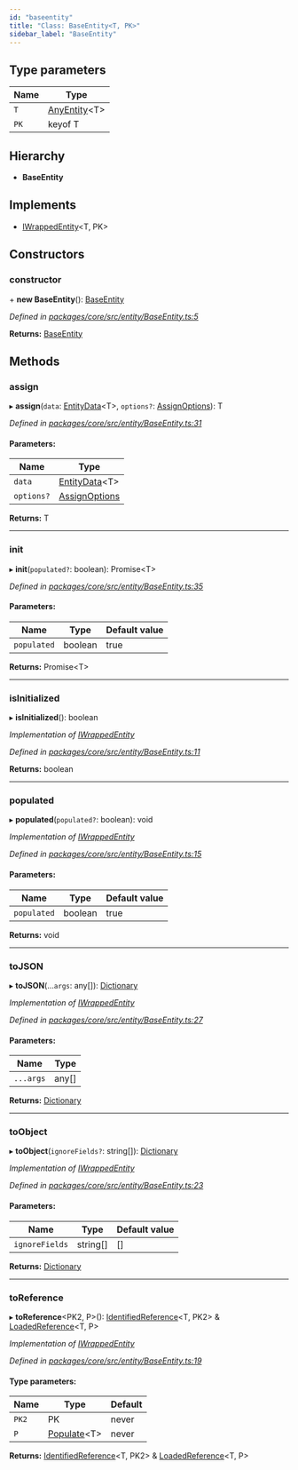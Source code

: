 ```yaml
---
id: "baseentity"
title: "Class: BaseEntity<T, PK>"
sidebar_label: "BaseEntity"
---
```


## Type parameters

Name | Type |
------ | ------ |
`T` | [AnyEntity](../index.md#anyentity)&#60;T> |
`PK` | keyof T |

## Hierarchy

* **BaseEntity**

## Implements

* [IWrappedEntity](../interfaces/iwrappedentity.md)&#60;T, PK>

## Constructors

### constructor

\+ **new BaseEntity**(): [BaseEntity](baseentity.md)

*Defined in [packages/core/src/entity/BaseEntity.ts:5](https://github.com/mikro-orm/mikro-orm/blob/4249b052e/packages/core/src/entity/BaseEntity.ts#L5)*

**Returns:** [BaseEntity](baseentity.md)

## Methods

### assign

▸ **assign**(`data`: [EntityData](../index.md#entitydata)&#60;T>, `options?`: [AssignOptions](../interfaces/assignoptions.md)): T

*Defined in [packages/core/src/entity/BaseEntity.ts:31](https://github.com/mikro-orm/mikro-orm/blob/4249b052e/packages/core/src/entity/BaseEntity.ts#L31)*

#### Parameters:

Name | Type |
------ | ------ |
`data` | [EntityData](../index.md#entitydata)&#60;T> |
`options?` | [AssignOptions](../interfaces/assignoptions.md) |

**Returns:** T

___

### init

▸ **init**(`populated?`: boolean): Promise&#60;T>

*Defined in [packages/core/src/entity/BaseEntity.ts:35](https://github.com/mikro-orm/mikro-orm/blob/4249b052e/packages/core/src/entity/BaseEntity.ts#L35)*

#### Parameters:

Name | Type | Default value |
------ | ------ | ------ |
`populated` | boolean | true |

**Returns:** Promise&#60;T>

___

### isInitialized

▸ **isInitialized**(): boolean

*Implementation of [IWrappedEntity](../interfaces/iwrappedentity.md)*

*Defined in [packages/core/src/entity/BaseEntity.ts:11](https://github.com/mikro-orm/mikro-orm/blob/4249b052e/packages/core/src/entity/BaseEntity.ts#L11)*

**Returns:** boolean

___

### populated

▸ **populated**(`populated?`: boolean): void

*Implementation of [IWrappedEntity](../interfaces/iwrappedentity.md)*

*Defined in [packages/core/src/entity/BaseEntity.ts:15](https://github.com/mikro-orm/mikro-orm/blob/4249b052e/packages/core/src/entity/BaseEntity.ts#L15)*

#### Parameters:

Name | Type | Default value |
------ | ------ | ------ |
`populated` | boolean | true |

**Returns:** void

___

### toJSON

▸ **toJSON**(...`args`: any[]): [Dictionary](../index.md#dictionary)

*Implementation of [IWrappedEntity](../interfaces/iwrappedentity.md)*

*Defined in [packages/core/src/entity/BaseEntity.ts:27](https://github.com/mikro-orm/mikro-orm/blob/4249b052e/packages/core/src/entity/BaseEntity.ts#L27)*

#### Parameters:

Name | Type |
------ | ------ |
`...args` | any[] |

**Returns:** [Dictionary](../index.md#dictionary)

___

### toObject

▸ **toObject**(`ignoreFields?`: string[]): [Dictionary](../index.md#dictionary)

*Implementation of [IWrappedEntity](../interfaces/iwrappedentity.md)*

*Defined in [packages/core/src/entity/BaseEntity.ts:23](https://github.com/mikro-orm/mikro-orm/blob/4249b052e/packages/core/src/entity/BaseEntity.ts#L23)*

#### Parameters:

Name | Type | Default value |
------ | ------ | ------ |
`ignoreFields` | string[] | [] |

**Returns:** [Dictionary](../index.md#dictionary)

___

### toReference

▸ **toReference**&#60;PK2, P>(): [IdentifiedReference](../index.md#identifiedreference)&#60;T, PK2> & [LoadedReference](../interfaces/loadedreference.md)&#60;T, P>

*Implementation of [IWrappedEntity](../interfaces/iwrappedentity.md)*

*Defined in [packages/core/src/entity/BaseEntity.ts:19](https://github.com/mikro-orm/mikro-orm/blob/4249b052e/packages/core/src/entity/BaseEntity.ts#L19)*

#### Type parameters:

Name | Type | Default |
------ | ------ | ------ |
`PK2` | PK | never |
`P` | [Populate](../index.md#populate)&#60;T> | never |

**Returns:** [IdentifiedReference](../index.md#identifiedreference)&#60;T, PK2> & [LoadedReference](../interfaces/loadedreference.md)&#60;T, P>
